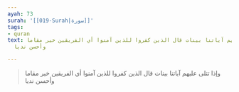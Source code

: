 ```yaml
---
ayah: 73
surah: '[[019-Surah|سورة]]'
tags:
- quran
text: وإذا تتلى عليهم آياتنا بينات قال الذين كفروا للذين آمنوا أي الفريقين خير مقاما
  وأحسن نديا

---
```

> وإذا تتلى عليهم آياتنا بينات قال الذين كفروا للذين آمنوا أي الفريقين خير مقاما وأحسن نديا
